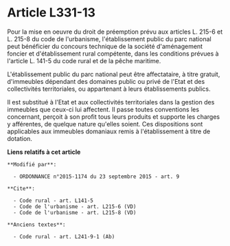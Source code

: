 # Article L331-13

Pour la mise en oeuvre du droit de préemption prévu aux articles L. 215-6 et L. 215-8 du code de l'urbanisme, l'établissement
public du parc national peut bénéficier du concours technique de la société d'aménagement foncier et d'établissement rural
compétente, dans les conditions prévues à l'article L. 141-5 du code rural et de la pêche maritime. 

L'établissement public du parc national peut être affectataire, à titre gratuit, d'immeubles dépendant des domaines public ou
privé de l'Etat et des collectivités territoriales, ou appartenant à leurs établissements publics. 

Il est substitué à l'Etat et aux collectivités territoriales dans la gestion des immeubles que ceux-ci lui affectent. Il
passe toutes conventions les concernant, perçoit à son profit tous leurs produits et supporte les charges y afférentes, de
quelque nature qu'elles soient. Ces dispositions sont applicables aux immeubles domaniaux remis à l'établissement à titre de
dotation.

**Liens relatifs à cet article**

	**Modifié par**:

	  - ORDONNANCE n°2015-1174 du 23 septembre 2015 - art. 9

	**Cite**:

	  - Code rural - art. L141-5
	  - Code de l'urbanisme - art. L215-6 (VD)
	  - Code de l'urbanisme - art. L215-8 (VD)

	**Anciens textes**:

	  - Code rural - art. L241-9-1 (Ab)
